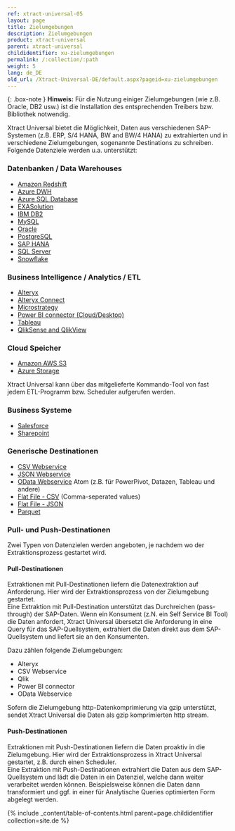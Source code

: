 ```yaml
---
ref: xtract-universal-05
layout: page
title: Zielumgebungen
description: Zielumgebungen
product: xtract-universal
parent: xtract-universal
childidentifier: xu-zielumgebungen
permalink: /:collection/:path
weight: 5
lang: de_DE
old_url: /Xtract-Universal-DE/default.aspx?pageid=xu-zielumgebungen
---
```

{: .box-note }
**Hinweis:** Für die Nutzung einiger Zielumgebungen (wie z.B. Oracle, DB2 usw.) ist die Installation des entsprechenden Treibers bzw. Bibliothek notwendig.
              
Xtract Universal bietet die Möglichkeit, Daten aus verschiedenen SAP-Systemen (z.B. ERP, S/4 HANA, BW and BW/4 HANA) zu extrahierten und in verschiedene Zielumgebungen, sogenannte Destinations zu schreiben. Folgende Datenziele werden u.a. unterstützt:

### Datenbanken / Data Warehouses

- [Amazon Redshift](./redshift) 
- [Azure DWH](./azure_dwh) 
- [Azure SQL Database](./microsoft-sql-server) 
- [EXASolution](./exasol) 
- [IBM DB2](./ibm-db2) 
- [MySQL](./mysql) 
- [Oracle](./oracle) 
- [PostgreSQL](./postgreSQL)
- [SAP HANA](./hana) 
- [SQL Server](.//microsoft-sql-server) 
- [Snowflake](./snowflake)


### Business Intelligence / Analytics / ETL

- [Alteryx](./alteryx-de) 
- [Alteryx Connect](./alteryx_connect) 
- [Microstrategy](./microstrategy)
- [Power BI connector (Cloud/Desktop)](./Power-BI-Connector) 
- [Tableau](./tableau) 
- [QlikSense and QlikView](./qlik)  

### Cloud Speicher

- [Amazon AWS S3](./amazon_aws_s3)
- [Azure Storage](./azure-storage) 

Xtract Universal kann über das mitgelieferte Kommando-Tool von fast jedem ETL-Programm bzw. Scheduler aufgerufen werden. 

### Business Systeme

- [Salesforce](./salesforce) 
- [Sharepoint](./sharepoint) 

### Generische Destinationen

- [CSV Webservice](./csv-via-http) 
- [JSON Webservice](./json-via-http)
- [OData Webservice](./odata-atom)  Atom (z.B. für PowerPivot, Datazen, Tableau und andere)    
- [Flat File - CSV](./csv-flat-file) (Comma-seperated values)
- [Flat File - JSON](./json-flat-file)
- [Parquet](./parquet)
            
### Pull- und Push-Destinationen

Zwei Typen von Datenzielen werden angeboten, je nachdem wo der Extraktionsprozess gestartet wird. 

#### Pull-Destinationen
Extraktionen mit Pull-Destinationen liefern die Datenextraktion auf Anforderung. Hier wird der Extraktionsprozess von der Zielumgebung gestartet. <br>
Eine Extraktion mit  Pull-Destination unterstützt das Durchreichen (pass-through) der SAP-Daten. Wenn ein Konsument (z.N. ein  Self Service BI Tool) die Daten anfordert, 
Xtract Universal übersetzt die Anforderung in eine Query für das SAP-Quellsystem, extrahiert die Daten direkt aus dem SAP-Quellsystem und liefert sie an den Konsumenten.

Dazu zählen folgende Zielumgebungen: 
- Alteryx
- CSV Webservice 
- Qlik
- Power BI connector
- OData Webservice 

Sofern die Zielumgebung http-Datenkomprimierung via gzip unterstützt, sendet Xtract Universal die Daten als gzip komprimierten http stream.

#### Push-Destinationen

Extraktionen mit Push-Destinationen liefern die Daten proaktiv in die Zielumgebung. Hier wird der Extraktionsprozess in Xtract Universal gestartet, z.B. durch einen Scheduler.<br>
Eine Extraktion mit Push-Destinationen extrahiert die Daten aus dem SAP-Quellsystem und lädt die Daten in ein Datenziel, welche dann weiter verarbeitet werden können. Beispielsweise können die Daten dann transformiert und ggf. in einer für Analytische Queries optimierten Form abgelegt werden.

{% include _content/table-of-contents.html parent=page.childidentifier collection=site.de %}
